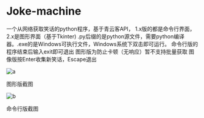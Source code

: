 # Joke-machine
一个从网络获取笑话的python程序，基于青云客API，
1.x版的都是命令行界面，2.x是图形界面（基于Tkinter)
.py后缀的是python源文件，需要python编译器。.exe的是Windows可执行文件，Windows系统下双击即可运行。
命令行版的程序结束后输入exit即可退出
图形版为防止卡顿（无响应）暂不支持批量获取
图像版按Enter收集新笑话，Escape退出

![a](https://user-images.githubusercontent.com/109349321/227704431-12ad670e-6e71-4785-91f6-5d6443e18a43.JPG)

图形版截图

![b](https://user-images.githubusercontent.com/109349321/227704451-99908be0-04bc-4a8f-8730-24751a2e59a6.JPG)

命令行版截图
